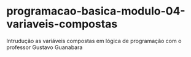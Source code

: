 # programacao-basica-modulo-04-variaveis-compostas
 Intrudução as variáveis compostas em lógica de programação com o professor Gustavo Guanabara
